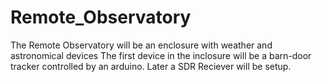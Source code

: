 # Remote_Observatory
The Remote Observatory will be an enclosure with weather and astronomical devices
The first device in the inclosure will be a barn-door tracker controlled by an arduino.
Later a SDR Reciever will be setup.
